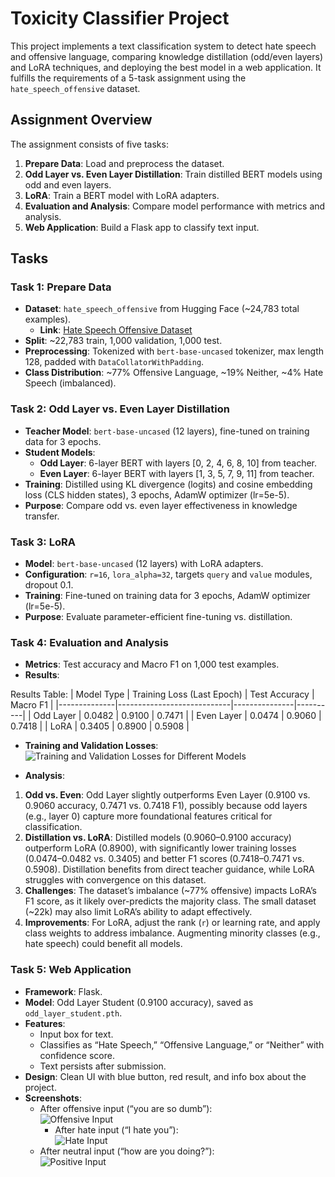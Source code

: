 # Toxicity Classifier Project

This project implements a text classification system to detect hate speech and offensive language, comparing knowledge distillation (odd/even layers) and LoRA techniques, and deploying the best model in a web application. It fulfills the requirements of a 5-task assignment using the `hate_speech_offensive` dataset.

## Assignment Overview

The assignment consists of five tasks:
1. **Prepare Data**: Load and preprocess the dataset.
2. **Odd Layer vs. Even Layer Distillation**: Train distilled BERT models using odd and even layers.
3. **LoRA**: Train a BERT model with LoRA adapters.
4. **Evaluation and Analysis**: Compare model performance with metrics and analysis.
5. **Web Application**: Build a Flask app to classify text input.

## Tasks

### Task 1: Prepare Data
- **Dataset**: `hate_speech_offensive` from Hugging Face (~24,783 total examples).  
  - **Link**: [Hate Speech Offensive Dataset](https://huggingface.co/datasets/tdavidson/hate_speech_offensive)
- **Split**: ~22,783 train, 1,000 validation, 1,000 test.
- **Preprocessing**: Tokenized with `bert-base-uncased` tokenizer, max length 128, padded with `DataCollatorWithPadding`.
- **Class Distribution**: ~77% Offensive Language, ~19% Neither, ~4% Hate Speech (imbalanced).

### Task 2: Odd Layer vs. Even Layer Distillation
- **Teacher Model**: `bert-base-uncased` (12 layers), fine-tuned on training data for 3 epochs.
- **Student Models**:
  - **Odd Layer**: 6-layer BERT with layers [0, 2, 4, 6, 8, 10] from teacher.
  - **Even Layer**: 6-layer BERT with layers [1, 3, 5, 7, 9, 11] from teacher.
- **Training**: Distilled using KL divergence (logits) and cosine embedding loss (CLS hidden states), 3 epochs, AdamW optimizer (lr=5e-5).
- **Purpose**: Compare odd vs. even layer effectiveness in knowledge transfer.

### Task 3: LoRA
- **Model**: `bert-base-uncased` (12 layers) with LoRA adapters.
- **Configuration**: `r=16`, `lora_alpha=32`, targets `query` and `value` modules, dropout 0.1.
- **Training**: Fine-tuned on training data for 3 epochs, AdamW optimizer (lr=5e-5).
- **Purpose**: Evaluate parameter-efficient fine-tuning vs. distillation.

### Task 4: Evaluation and Analysis
- **Metrics**: Test accuracy and Macro F1 on 1,000 test examples.
- **Results**:

Results Table:
| Model Type   | Training Loss (Last Epoch) | Test Accuracy | Macro F1 |
|--------------|----------------------------|---------------|----------|
| Odd Layer    | 0.0482                     | 0.9100        | 0.7471   |
| Even Layer   | 0.0474                     | 0.9060        | 0.7418   |
| LoRA         | 0.3405                     | 0.8900        | 0.5908   |

- **Training and Validation Losses**:
  ![Training and Validation Losses for Different Models](images/training.png)

- **Analysis**:
1. **Odd vs. Even**: Odd Layer slightly outperforms Even Layer (0.9100 vs. 0.9060 accuracy, 0.7471 vs. 0.7418 F1), possibly because odd layers (e.g., layer 0) capture more foundational features critical for classification.
2. **Distillation vs. LoRA**: Distilled models (0.9060–0.9100 accuracy) outperform LoRA (0.8900), with significantly lower training losses (0.0474–0.0482 vs. 0.3405) and better F1 scores (0.7418–0.7471 vs. 0.5908). Distillation benefits from direct teacher guidance, while LoRA struggles with convergence on this dataset.
3. **Challenges**: The dataset’s imbalance (~77% offensive) impacts LoRA’s F1 score, as it likely over-predicts the majority class. The small dataset (~22k) may also limit LoRA’s ability to adapt effectively.
4. **Improvements**: For LoRA, adjust the rank (`r`) or learning rate, and apply class weights to address imbalance. Augmenting minority classes (e.g., hate speech) could benefit all models.

### Task 5: Web Application
- **Framework**: Flask.
- **Model**: Odd Layer Student (0.9100 accuracy), saved as `odd_layer_student.pth`.
- **Features**:
  - Input box for text.
  - Classifies as “Hate Speech,” “Offensive Language,” or “Neither” with confidence score.
  - Text persists after submission.
- **Design**: Clean UI with blue button, red result, and info box about the project.
- **Screenshots**:
  - After offensive  input (“you are so dumb”):  
    ![Offensive Input](images/ss-1.png)
    - After hate  input (“I hate you”):  
    ![Hate Input](images/ss-2.png)
  - After neutral  input (“how are you doing?”):  
    ![Positive Input](images/ss-3.png)